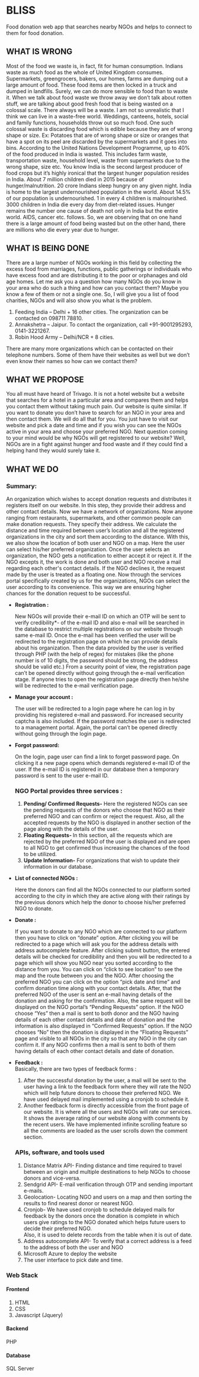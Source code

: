 # BLISS
Food donation web app that searches nearby NGOs  and helps to connect to them for food donation.
<h2>WHAT IS WRONG</h2>
<p>Most of the food we waste is, in fact, fit for human consumption. Indians waste as much food as
the whole of United Kingdom consumes.
Supermarkets, greengrocers, bakers, our homes, farms are dumping out a large amount of food.
These food items are then locked in a truck and dumped in landfills. Surely, we can do more
sensible to food than to waste it.
When we talk about food waste we throw away we don’t talk about rotten stuff, we are talking
about good fresh food that is being wasted on a colossal scale. There always will be a waste. I am
not so unrealistic that I think we can live in a waste-free world.
Weddings, canteens, hotels, social and family functions, households throw out so much food. One
such colossal waste is discarding food which is edible because they are of wrong shape or size. Ex:
Potatoes that are of wrong shape or size or oranges that have a spot on its peel are discarded by the
supermarkets and it goes into bins.
According to the United Nations Development Programme, up to 40% of the food produced in
India is wasted. This includes farm waste, transportation waste, household level, waste from
supermarkets due to the wrong shape, size etc.
You know India is the second largest producer of food crops but it’s highly ironical that the largest
hunger population resides in India. About 7 million children died in 2015 because of
hunger/malnutrition. 20 crore Indians sleep hungry on any given night.
India is home to the largest undernourished population in the world. About 14.5% of our
population is undernourished. 1 in every 4 children is malnourished. 3000 children in India die
every day from diet-related issues. Hunger remains the number one cause of death not only in
India but the entire world. AIDS, cancer etc. follows.
So, we are observing that on one hand there is a large amount of food being wasted but on the
other hand, there are millions who die every year due to hunger.</p>
<h2>WHAT IS BEING DONE</h2>
<p>There are a large number of NGOs working in this field by collecting the excess food from
marriages, functions, public gatherings or individuals who have excess food and are distributing it
to the poor or orphanages and old age homes.
Let me ask you a question how many NGOs do you know in your area who do
such a thing and how can you contact them? Maybe you know a few of them or not a single one.
So, I will give you a list of food charities, NGOs and will also show you what is the problem.<br>
  <ol>
    <li>Feeding India – Delhi + 16 other cities. The organization can be contacted on 098711 78810.</li>
    <li>Annakshetra – Jaipur. To contact the organization, call +91-9001295293, 0141-3221267.</li>
    <li>Robin Hood Army – Delhi/NCR + 8 cities.</li>
    </ol>
There are many more organizations which can be contacted on their telephone numbers. Some of
them have their websites as well but we don’t even know their names so how can we contact
them?</p>
<h2>WHAT WE PROPOSE</h2>
You all must have heard of Trivago. It is not a hotel website but a website that searches for a hotel
in a particular area and compares them and helps you contact them without taking much pain. Our
website is quite similar. If you want to donate you don’t have to search for an NGO in your area
and then contact them. We will do all that for you. You just have to visit our website and pick a
date and time and if you wish you can see the NGOs active in your area and choose your preferred
NGO.
Next question coming to your mind would be why NGOs will get registered to our website? Well,
NGOs are in a fight against hunger and food waste and if they could find a helping hand they
would surely take it.
<h2>WHAT WE DO</h2>
<h3>Summary:</h3>
<p>An organization which wishes to accept donation requests and distributes it registers itself on our
website. In this step, they provide their address and other contact details.
Now we have a network of organizations.
Now anyone ranging from restaurants, supermarkets, and other common people can make
donation requests. They specify their address. We calculate the distance and time required
between user’s location and all the registered organizations in the city and sort them according to
the distance. With this, we also show the location of both user and NGO on a map. Here the user
can select his/her preferred organization. Once the user selects an organization, the NGO gets a
notification to either accept it or reject it. If the NGO excepts it, the work is done and both user
and NGO receive a mail regarding each other's contact details. If the NGO declines it, the request
made by the user is treated as a floating one.
Now through the services portal specifically created by us for the organizations, NGOs can select
the user according to its convenience. This way we are ensuring higher chances for the donation
request to be successful.</p>
<h3Detailed Working :</h3>
<ul>
  <li><b>Registration :</b></li>
<p>New NGOs will provide their e-mail ID on which an OTP will be sent to verify credibility*- of the
e-mail ID and also e-mail will be searched in the database to restrict multiple registrations on our
website through same e-mail ID.
Once the e-mail has been verified the user will be redirected to the registration page on which he
can provide details about his organization. Then the data provided by the user is verified through
PHP (with the help of regex) for mistakes (like the phone number is of 10 digits, the password
should be strong, the address should be valid etc.)
From a security point of view, the registration page can’t be opened directly without going through
the e-mail verification stage. If anyone tries to open the registration page directly then he/she will
  be redirected to the e-mail verification page.</p>
  <li><b>Manage your account :</b></li>
<p>The user will be redirected to a login page where he can log in by providing his registered e-mail
and password. For increased security captcha is also included. If the password matches the user is
redirected to a management portal. Again, the portal can’t be opened directly without going
through the login page.
  <li><b>Forgot password:</b></li><p> On the login, page user can find a link to forget password page. On clicking it
a new page opens which demands registered e-mail ID of the user. If the e-mail ID is registered in
  our database then a temporary password is sent to the user e-mail ID.</p>
  <h3>NGO Portal provides three services :</h3>
  <ol>
  <li><b>Pending/ Confirmed Requests-</b> Here the registered NGOs can see the pending requests of the
donors who choose that NGO as their preferred NGO and can confirm or reject the request.
Also, all the accepted requests by the NGO is displayed in another section of the page along with
  the details of the user.</li>
  <li><b>Floating Requests- </b>In this section, all the requests which are rejected by the preferred NGO of
the user is displayed and are open to all NGO to get confirmed thus increasing the chances of the
  food to be utilized.</li>
  <li><b>Update Information-</b> For organizations that wish to update their information in our database.</li>
  </ol>
  </ul>
  <ul>
  <li><b>List of connected NGOs :</b></li>
<p>Here the donors can find all the NGOs connected to our platform sorted according to the city in
which they are active along with their ratings by the previous donors which help the donor to
  choose his/her preferred NGO to donate.</p>
  <li><b>Donate :</b></li>
<p>If you want to donate to any NGO which are connected to our platform then you have to click on
“donate” option. After clicking you will be redirected to a page which will ask you for the address
details with address autocomplete feature. After clicking submit button, the entered details will be
checked for credibility and then you will be redirected to a page which will show you NGO near
you sorted according to the distance from you. You can click on “click to see location” to see the
map and the route between you and the NGO. After choosing the preferred NGO you can click on
the option “pick date and time” and confirm donation time along with your contact details.
After, that the preferred NGO of the user is sent an e-mail having details of the donation and
asking for the confirmation. Also, the same request will be displayed on the NGO portal’s
“Pending Requests” option. If the NGO choose “Yes” then a mail is sent to both donor and the
NGO having details of each other contact details and date of donation and the information is also
displayed in “Confirmed Requests” option. If the NGO chooses “No” then the donation is
displayed in the “Floating Requests” page and visible to all NGOs in the city so that any NGO in
the city can confirm it. If any NGO confirms then a mail is sent to both of them having details of
  each other contact details and date of donation.</p>
  <li><b>Feedback :</b></li>
Basically, there are two types of feedback forms :
  <ol>
<li>After the successful donation by the user, a mail will be sent to the user having a link to the
feedback form where they will rate the NGO which will help future donors to choose their
  preferred NGO. We have used delayed mail implemented using a cronjob to schedule it.</li>
<li>Another feedback form is directly accessible from the front page of our website. It is where all
the users and NGOs will rate our services. It shows the average rating of our website along with
comments by the recent users. We have implemented infinite scrolling feature so all the comments
  are loaded as the user scrolls down the comment section.</li>
  </ol>
    <h3>APIs, software, and tools used</h3>
  <ol>
<li>Distance Matrix API- Finding distance and time required to travel between an origin and
  multiple destinations to help NGOs to choose donors and vice-versa.</li>
    <li>Sendgrid API- E-mail verification through OTP and sending important e-mails.</li>
<li>Geolocation- Locating NGO and users on a map and then sorting the results to find nearest
  donor or nearest NGO.</li>
<li>Cronjob- We have used cronjob to schedule delayed mails for feedback by the donors once the
donation is complete in which users give ratings to the NGO donated which helps future users to
  decide their preferred NGO.<br>
  Also, it is used to delete records from the table when it is out of date.</li>
<li>Address autocomplete API- To verify that a correct address is a feed to the address of both the
  user and NGO</li>
    <li>Microsoft Azure to deploy the website</li>
    <li>The user interface to pick date and time.</li>
  </ol>
</ul>
<h3>Web Stack</h3>
<h4>Frontend</h4>
<ol>
  <li>HTML</li>
  <li>CSS</li>
  <li>Javascript (Jquery)</li>
  </ol>
  <p><h4>Backend</h4> PHP</p>
  <p><span><h4>Database</h4></span> SQL Server</p>
